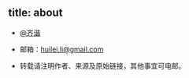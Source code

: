 title: about
---

* [@齐谐](http://weibo.com/yanzhiao)

* 邮箱：huilei.li@gmail.com

* 转载请注明作者、来源及原始链接，其他事宜可电邮。
